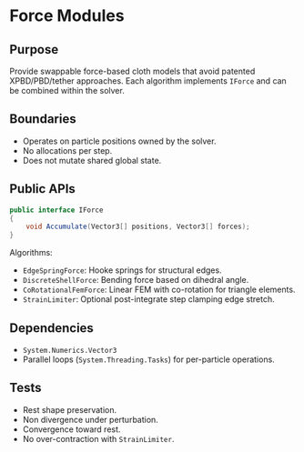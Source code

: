 # Force Modules

## Purpose
Provide swappable force-based cloth models that avoid patented XPBD/PBD/tether approaches. Each algorithm implements `IForce` and can be combined within the solver.

## Boundaries
- Operates on particle positions owned by the solver.
- No allocations per step.
- Does not mutate shared global state.

## Public APIs
```csharp
public interface IForce
{
    void Accumulate(Vector3[] positions, Vector3[] forces);
}
```
Algorithms:
- `EdgeSpringForce`: Hooke springs for structural edges.
- `DiscreteShellForce`: Bending force based on dihedral angle.
- `CoRotationalFemForce`: Linear FEM with co-rotation for triangle elements.
- `StrainLimiter`: Optional post-integrate step clamping edge stretch.

## Dependencies
- `System.Numerics.Vector3`
- Parallel loops (`System.Threading.Tasks`) for per-particle operations.

## Tests
- Rest shape preservation.
- Non divergence under perturbation.
- Convergence toward rest.
- No over-contraction with `StrainLimiter`.

